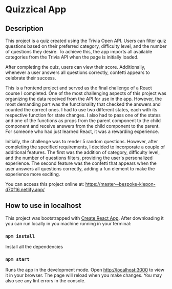 # Quizzical App


## Description

This project is a quiz created using the Trivia Open API. Users can filter quiz questions based on their preferred category, difficulty level, and the number of questions they desire. To achieve this, the app imports all available categories from the Trivia API when the page is initially loaded.

After completing the quiz, users can view their score. Additionally, whenever a user answers all questions correctly, confetti appears to celebrate their success.

This is a frontend project and served as the final challenge of a React course I completed. One of the most challenging aspects of this project was organizing the data received from the API for use in the app. However, the most demanding part was the functionality that checked the answers and counted the correct ones. I had to use two different states, each with its respective function for state changes. I also had to pass one of the states and one of the functions as props from the parent component to the child component and receive answers from the child component to the parent. For someone who had just learned React, it was a rewarding experience.

Initially, the challenge was to render 5 random questions. However, after completing the specified requirements, I decided to incorporate a couple of additional features. The first was the addition of category, difficulty level, and the number of questions filters, providing the user's personalized experience. The second feature was the confetti that appears when the user answers all questions correctly, adding a fun element to make the experience more exciting.

You can access this project online at: https://master--bespoke-klepon-d70f16.netlify.app/


## How to use in localhost

This project was bootstrapped with [Create React App](https://github.com/facebook/create-react-app). After downloading it you can run locally in you machine running in your terminal:

### `npm install`
Install all the dependencies

### `npm start`
Runs the app in the development mode.
Open [http://localhost:3000](http://localhost:3000) to view it in your browser.
The page will reload when you make changes.
You may also see any lint errors in the console.

